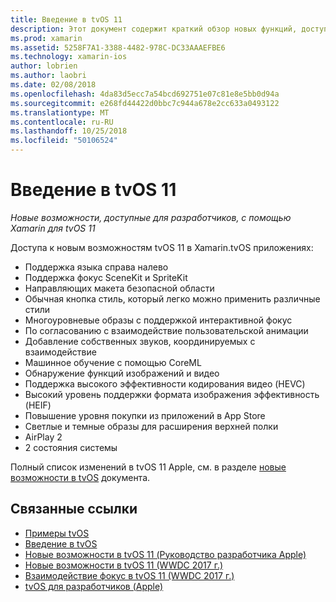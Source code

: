 ```yaml
---
title: Введение в tvOS 11
description: Этот документ содержит краткий обзор новых функций, доступных для разработчиков Xamarin в tvOS 11, а также ссылки на заметки о выпуске компании Apple.
ms.prod: xamarin
ms.assetid: 5258F7A1-3388-4482-978C-DC33AAAEFBE6
ms.technology: xamarin-ios
author: lobrien
ms.author: laobri
ms.date: 02/08/2018
ms.openlocfilehash: 4da83d5ecc7a54bcd692751e07c81e8e5bb0d94a
ms.sourcegitcommit: e268fd44422d0bbc7c944a678e2cc633a0493122
ms.translationtype: MT
ms.contentlocale: ru-RU
ms.lasthandoff: 10/25/2018
ms.locfileid: "50106524"
---
```

# <a name="introduction-to-tvos-11"></a>Введение в tvOS 11

_Новые возможности, доступные для разработчиков, с помощью Xamarin для tvOS 11_

Доступа к новым возможностям tvOS 11 в Xamarin.tvOS приложениях:

- Поддержка языка справа налево 
- Поддержка фокус SceneKit и SpriteKit
- Направляющих макета безопасной области 
- Обычная кнопка стиль, который легко можно применить различные стили
- Многоуровневые образы с поддержкой интерактивной фокус
- По согласованию с взаимодействие пользовательской анимации
- Добавление собственных звуков, координируемых с взаимодействие
- Машинное обучение с помощью CoreML
- Обнаружение функций изображений и видео
- Поддержка высокого эффективности кодирования видео (HEVC)
- Высокий уровень поддержки формата изображения эффективность (HEIF)
- Повышение уровня покупки из приложений в App Store
- Светлые и темные образы для расширения верхней полки
- AirPlay 2
- 2 состояния системы

Полный список изменений в tvOS 11 Apple, см. в разделе [новые возможности в tvOS](https://developer.apple.com/library/content/releasenotes/General/WhatsNewinTVOS/Articles/tvOS_11_0.html) документа.

## <a name="related-links"></a>Связанные ссылки

- [Примеры tvOS](https://developer.xamarin.com/samples/tvos/all/)
- [Введение в tvOS](~/ios/tvos/index.md)
- [Новые возможности в tvOS 11 (Руководство разработчика Apple)](https://developer.apple.com/library/content/releasenotes/General/WhatsNewinTVOS/Articles/tvOS_11_0.html)
- [Новые возможности в tvOS 11 (WWDC 2017 г.)](https://developer.apple.com/videos/play/wwdc2017/209/)
- [Взаимодействие фокус в tvOS 11 (WWDC 2017 г.)](https://developer.apple.com/videos/play/wwdc2017/224/)
- [tvOS для разработчиков (Apple)](https://developer.apple.com/tvos/)
